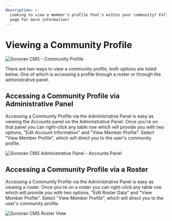 ```yaml
---
description: >-
  Looking to view a member's profile that's within your community? Follow this
  page for more information!
---
```


# Viewing a Community Profile

![Sonoran CMS - Community Profile](../../.gitbook/assets/msedge\_7eIuVoIkTc.png)

There are two ways to view a community profile, both options are listed below. One of which is accessing a profile through a roster or through the administrative panel.

## Accessing a Community Profile via Administrative Panel

Accessing a Community Profile via the Administrative Panel is easy as viewing the Accounts panel on the Administrative Panel. Once you're on that panel you can right-click any table row which will provide you with two options, "Edit Account Information" and "View Member Profile". Select "View Member Profile", which will direct you to the user's community profile.

![Sonoran CMS Administrative Panel - Accounts Panel](../../.gitbook/assets/brave\_k7Oehc1C0N.png)

## Accessing a Community Profile via a Roster

Accessing a Community Profile via the Administrative Panel is easy as viewing a roster. Once you're on a roster you can right-click any table row which will provide you with two options, "Edit Roster Data" and "View Member Profile". Select "View Member Profile", which will direct you to the user's community profile.

![Sonoran CMS Roster View](../../.gitbook/assets/brave\_u4vnTEMMeO.png)
